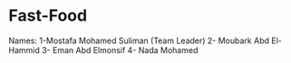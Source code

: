# Fast-Food
Names:
1-Mostafa Mohamed Suliman (Team Leader)
2- Moubark Abd El-Hammid
3- Eman Abd Elmonsif
4- Nada Mohamed 
